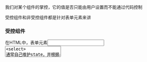 我们对某个组件的掌控，它的值是否只能由用户设置而不能通过代码控制

受控组件和非受控组件都是针对表单元素来讲

### 受控组件
在HTML中，表单元素<input/> <textarea><select> 通常自己维护state，并根据用户输入进行更新，而在React中，可变状态通常保存在组件的state属性中，并且只能通过使用setState()来更新。

把两者结合起来，使React的state成为唯一数据源，渲染表单的React组件还控制着用户输入过程中表单发生的操作，被React以这种方式控制的表单输入元素就叫做 受控组件

对于受控组件来说，输入的值始终由 React 的 state 驱动。你也可以将 value 传递给其他 UI 元素，或者通过其他事件处理函数重置，但这意味着你需要编写更多的代码。


那么相反的，值并不由 React 进行控制，该组件自己输入，减少等等，该元素成为非受控组件。
### 非受控组件

不受状态控制的组件，获取数据相当于操作DOM

利用ref